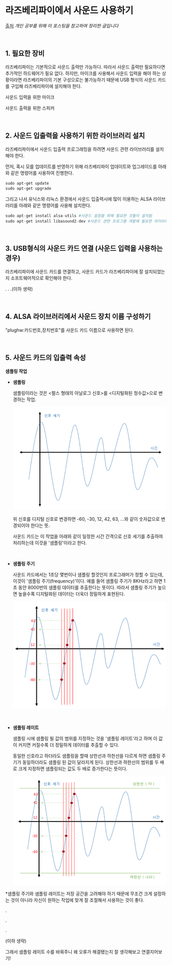 # 라즈베리파이에서 사운드 사용하기

[출처](https://m.blog.naver.com/tipsware/220868928930)  *개인 공부를 위해 이 포스팅을 참고하여 정리한 글입니다*

​     

## 1. 필요한 장비

라즈베리파이는 기본적으로 사운드 출력만 가능하다. 따라서 사운드 출력만 필요하다면 추가적인 하드웨어가 필요 없다. 하지만, 마이크를 사용해서 사운드 입력을 해야 하는 상황이라면 라즈베리파이의 기본 구성으로는 불가능하기 때문에 USB 형식의 사운드 카드를 구입해 라즈베리파이에 설치해야 한다.

사운드 입력을 위한 마이크

사운드 출력을 위한 스피커

​    

## 2. 사운드 입출력을 사용하기 위한 라이브러리 설치

라즈베리파이에서 사운드 입출력 프로그래밍을 하려면 사운드 관련 라이브러리를 설치해야 한다.

먼저, 혹시 모를 업데이트를 반영하기 위해 라즈베리파이 업데이트와 업그레이드를 아래와 같은 명령어를 사용하여 진행한다.

```tex
sudo apt-get update
sudo apt-get upgrade
```

그리고 나서 유닉스와 리눅스 환경에서 사운드 입출력시에 많이 이용하는 ALSA 라이브러리를 아래와 같은 명령어를 사용해 설치한다.

```python
sudo apt-get install alsa-utils #사운드 설정을 위해 필요한 것들이 설치됨
sudo apt-get install libasound2-dev #사운드 관련 프로그램 개발에 필요한 라이브러리 설치
```

​     

## 3. USB형식의 사운드 카드 연결 (사운드 입력을 사용하는 경우)

라즈베리파이에 사운드 카드를 연결하고, 사운드 카드가 라즈베리파이에 잘 설치되었는지 소프트웨어적으로 확인해야 한다.

. . .(이하 생략)

​    

## 4. ALSA 라이브러리에서 사운드 장치 이름 구성하기

"plughw:카드번호,장치번호"를 사운드 카드 이름으로 사용하면 된다.

​    

## 5. 사운드 카드의 입출력 속성

**샘플링 작업**

- **샘플링**

  샘플링이라는 것은 <펄스 형태의 아날로그 신호>를 <디지털화된 정수값>으로 변경하는 작업.

  <img src="../source/샘플링.PNG">

  위 신호를 디지털 신호로 변경하면 -60, -30, 12, 42, 63, ...와 같이 숫자값으로 변경되어야 한다는 뜻.

  사운드 카드는 이 작업을 아래와 같이 일정한 시간 간격으로 신호 세기를 추출하여 처리하는데 이것을 '샘플링'이라고 한다.

  ​    

- **샘플링 주기**

  사운드 카드에서는 1초당 몇번이나 샘플링 할것인지 프로그래머가 정할 수 있는데, 이것이 '샘플링 주기(frequency)'이다. 예를 들어 샘플링 주기가 8KHz라고 하면 1초 동안 8000번의 샘플링 데이터를 추출한다는 뜻이다. 따라서 샘플링 주기가 높으면 높을수록 디지털화된 데이터는 더욱더 정밀하게 표현된다.

  <img src="../source/샘플링 주기.PNG">

  ​    

- **샘플링 레이트**

  샘플링 시에 샘플링 될 값의 범위를 지정하는 것을 '샘플링 레이트'라고 하며 이 값이 커지면 커질수록 더 정밀하게 데이터를 추출할 수 있다.
  
  동일한 신호라고 하더라도 샘플링을 할때 상한선과 하한선을 다르게 하면 샘플링 주기가 동일하더라도 샘플링 된 값이 달라지게 된다. 상한선과 하한선의 범위를 두 배로 크게 지정하면 샘플링되는 값도 두 배로 증가한다는 뜻이다.
  
  <img src="../source/샘플링 레이트.PNG">

*샘플링 주기와 샘플링 레이트는 저장 공간을 고려해야 하기 때문에 무조건 크게 설정하는 것이 아니라 자신이 원하는 작업에 맞게 잘 조절해서 사용하는 것이 좋다.

.

.

.

(이하 생략)

그래서 샘플링 레이트 수를 바꿔주니 왜 오류가 해결됐는지 잘 생각해보고 연결지어보기!
